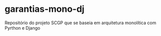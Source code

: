 # garantias-mono-dj
Repositório do projeto SCGP que se baseia em arquitetura monolítica com Pyrthon e Django
